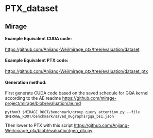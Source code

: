 # PTX_dataset

## Mirage
#### Example Equivalent CUDA code:
https://github.com/Anjiang-Wei/mirage_ptx/tree/evaluation/dataset

#### Example Equivalent PTX code:
https://github.com/Anjiang-Wei/mirage_ptx/tree/evaluation/dataset_ptx


#### Generation method:
First generate CUDA code based on the saved schedule for GQA kernel according to the AE readme https://github.com/mirage-project/mirage/blob/evaluation/ae.md
```
python3 $MIRAGE_ROOT/benchmark/group_query_attention.py --file $MIRAGE_ROOT/benchmark/saved_mugraphs/gqa_bs1.json
```
Then lower to PTX with this script https://github.com/Anjiang-Wei/mirage_ptx/blob/evaluation/gen_ptx.py
